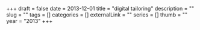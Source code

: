 +++ 
draft = false
date = 2013-12-01 
title = "digital tailoring"
description = ""
slug = "" 
tags = []
categories = []
externalLink = ""
series = []
thumb = ""
year = "2013"
+++